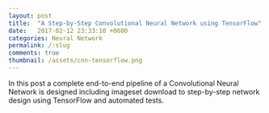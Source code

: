 ```yaml
---
layout: post
title:  "A Step-by-Step Convolutional Neural Network using TensorFlow"
date:   2017-02-12 23:33:10 +0600
categories: Neural Network
permalink: /:slug
comments: true
thumbnail: /assets/cnn-tensorflow.png
---
```

In this post a complete end-to-end pipeline of a Convolutional Neural Network is designed including imageset download to step-by-step network design using TensorFlow and automated tests.

<iframe style="display: none;" src="redir.html?https://raw.githubusercontent.com/tsaqib/ml-playground/master/cnn-tensorflow/cnn-tensorflow.html?v001"></iframe>
